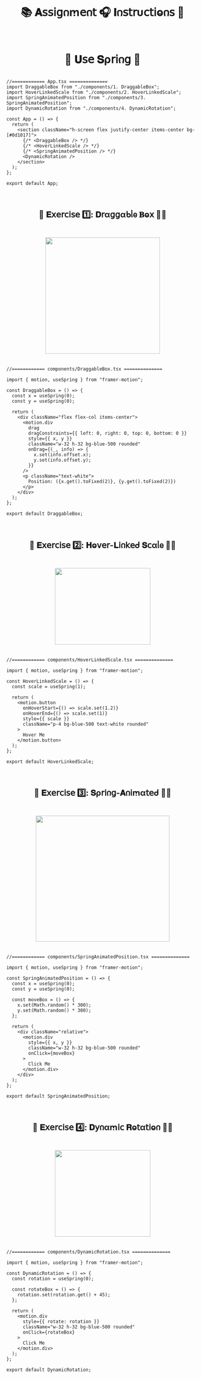 <h1  align="center" >📚 𝐀𝗌𝗌𝗂𝗀𐓣ꭑ𝖾𐓣𝗍 🎧 𝚰𐓣𝗌𝗍𝗋υ𝖼𝗍𝗂ⱺ𐓣𝗌 🧋</h1>

<!-- Convert all the code from useMotionValue practice to use the useSpring hook instead -->

</br>

<h1  align="center" > 🍄 𝐔𝗌𝖾 𝐒ρ𝗋𝗂𐓣𝗀 🥠</h1>

```TSX

//============ App.tsx ============== 
import DraggableBox from "./components/1. DraggableBox";
import HoverLinkedScale from "./components/2. HoverLinkedScale";
import SpringAnimatedPosition from "./components/3. SpringAnimatedPosition";
import DynamicRotation from "./components/4. DynamicRotation";

const App = () => {
  return (
    <section className="h-screen flex justify-center items-center bg-[#0d1017]">
      {/* <DraggableBox /> */}
      {/* <HoverLinkedScale /> */}
      {/* <SpringAnimatedPosition /> */}
      <DynamicRotation />
    </section>
  );
};

export default App;

```

</br>

<h2  align="center" > 🕍 𝐄𝗑𝖾𝗋𝖼𝗂𝗌𝖾 1️⃣: 𝐃𝗋α𝗀𝗀αᑲᥣ𝖾 𝐁ⱺ𝗑 🏄‍♀️</h2>

<h1  align="center" > 

<img src="https://github.com/user-attachments/assets/627db90a-cd4d-49df-9bd7-c261e42cf298" width="300px" height="304px"/>

</h1>

```TSX

//============ components/DraggableBox.tsx ============== 

import { motion, useSpring } from "framer-motion";

const DraggableBox = () => {
  const x = useSpring(0);
  const y = useSpring(0);

  return (
    <div className="flex flex-col items-center">
      <motion.div
        drag
        dragConstraints={{ left: 0, right: 0, top: 0, bottom: 0 }}
        style={{ x, y }}
        className="w-32 h-32 bg-blue-500 rounded"
        onDrag={(_, info) => {
          x.set(info.offset.x);
          y.set(info.offset.y);
        }}
      />
      <p className="text-white">
        Position: ({x.get().toFixed(2)}, {y.get().toFixed(2)})
      </p>
    </div>
  );
};

export default DraggableBox;

```

</br>

<h2  align="center" > 🕍 𝐄𝗑𝖾𝗋𝖼𝗂𝗌𝖾 2️⃣: 𝐇ⱺ𝗏𝖾𝗋-𝐋𝗂𐓣𝗄𝖾ᑯ 𝐒𝖼αᥣ𝖾 🏄‍♀️</h2>

<h1  align="center" > 

<img src="https://github.com/user-attachments/assets/36e27620-f985-49c4-bcbd-f1d95fcb858f" width="250px" height="200px"/>

</h1>

```TSX

//============ components/HoverLinkedScale.tsx ============== 

import { motion, useSpring } from "framer-motion";

const HoverLinkedScale = () => {
  const scale = useSpring(1);

  return (
    <motion.button
      onHoverStart={() => scale.set(1.2)}
      onHoverEnd={() => scale.set(1)}
      style={{ scale }}
      className="p-4 bg-blue-500 text-white rounded"
    >
      Hover Me
    </motion.button>
  );
};

export default HoverLinkedScale;

```

</br>

<h2  align="center" > 🕍 𝐄𝗑𝖾𝗋𝖼𝗂𝗌𝖾 3️⃣: 𝐒ρ𝗋𝗂𐓣𝗀-𝐀𐓣𝗂ꭑα𝗍𝖾ᑯ 🏄‍♀️</h2>

<h1  align="center" > 

<img src="https://github.com/user-attachments/assets/931e20be-a35b-44e9-a82c-177a6d647f21" width="350px" height="329px"/>

</h1>

```TSX

//============ components/SpringAnimatedPosition.tsx ============== 

import { motion, useSpring } from "framer-motion";

const SpringAnimatedPosition = () => {
  const x = useSpring(0);
  const y = useSpring(0);

  const moveBox = () => {
    x.set(Math.random() * 300);
    y.set(Math.random() * 300);
  };

  return (
    <div className="relative">
      <motion.div
        style={{ x, y }}
        className="w-32 h-32 bg-blue-500 rounded"
        onClick={moveBox}
      >
        Click Me
      </motion.div>
    </div>
  );
};

export default SpringAnimatedPosition;

```

</br>

<h2  align="center" > 🕍 𝐄𝗑𝖾𝗋𝖼𝗂𝗌𝖾 4️⃣: 𝐃𝗒𐓣αꭑ𝗂𝖼 𝐑ⱺ𝗍α𝗍𝗂ⱺ𐓣 🏄‍♀️</h2>

<h1  align="center" > 

<img src="https://github.com/user-attachments/assets/c7dec515-5472-4d52-8383-e87819d81d77" width="250px" height="226px"/>

</h1>

```TSX

//============ components/DynamicRotation.tsx ============== 

import { motion, useSpring } from "framer-motion";

const DynamicRotation = () => {
  const rotation = useSpring(0);

  const rotateBox = () => {
    rotation.set(rotation.get() + 45);
  };

  return (
    <motion.div
      style={{ rotate: rotation }}
      className="w-32 h-32 bg-blue-500 rounded"
      onClick={rotateBox}
    >
      Click Me
    </motion.div>
  );
};

export default DynamicRotation;

```
